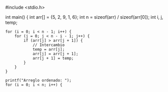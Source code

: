 #include <stdio.h>

int main() {
    int arr[] = {5, 2, 9, 1, 6};
    int n = sizeof(arr) / sizeof(arr[0]);
    int i, j, temp;

    for (i = 0; i < n - 1; i++) {
        for (j = 0; j < n - i - 1; j++) {
            if (arr[j] > arr[j + 1]) {
                // Intercambio
                temp = arr[j];
                arr[j] = arr[j + 1];
                arr[j + 1] = temp;
            }
        }
    }

    printf("Arreglo ordenado: ");
    for (i = 0; i < n; i++) {
